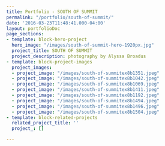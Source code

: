 ```yaml
---
title: Portfolio - SOUTH OF SUMMIT
permalink: "/portfolio/south-of-summit/"
date: '2016-03-23T11:48:41.000-04:00'
layout: portfolioDoc
page_sections:
- template: block-hero-project
  hero_image: "/images/south-of-summit-hero-1920px.jpg"
  project_title: SOUTH OF SUMMIT
  project_description: photography by Alyssa Broadus
- template: block-project-images
  project_images:
  - project_image: "/images/south-of-summitex8b1351.jpeg"
  - project_image: "/images/south-of-summitex8b1042.jpeg"
  - project_image: "/images/south-of-summitex8b1069.jpeg"
  - project_image: "/images/south-of-summitex8b1411.jpeg"
  - project_image: "/images/south-of-summitex8b1192.jpeg"
  - project_image: "/images/south-of-summitex8b1494.jpeg"
  - project_image: "/images/south-of-summitex8b1496.jpeg"
  - project_image: "/images/south-of-summitex8b1504.jpeg"
- template: block-related-projects
  related_project_title: ''
  project_: []

---
```

